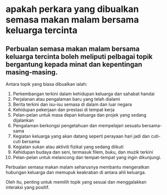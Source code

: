 # apakah perkara yang dibualkan semasa makan malam bersama keluarga tercinta
## Perbualan semasa makan malam bersama keluarga tercinta boleh meliputi pelbagai topik bergantung kepada minat dan kepentingan masing-masing. 

Antara topik yang biasa dibualkan ialah:

1. Perkembangan terkini dalam kehidupan keluarga dan sahabat handai
2. Perjalanan atau pengalaman baru yang telah dialami
3. Berita terkini dan isu-isu semasa di dalam dan luar negara
4. Kehidupan pekerjaan dan prestasi di tempat kerja
5. Pelan-pelan untuk masa depan keluarga dan projek yang sedang dijalankan
6. Pengalaman berkongsi pengetahuan dan mempelajari sesuatu bersama-sama
7. Kegiatan keluarga yang akan datang seperti perayaan hari jadi dan cuti-cuti bersama
8. Kegiatan sukan atau aktiviti fizikal yang sedang diikuti
9. Kehidupan budaya dan seni, termasuk filem, buku, dan muzik terkini
10. Pelan-pelan untuk melancong dan tempat-tempat yang ingin dikunjungi.

Perbualan semasa makan malam seharusnya membantu mengeratkan hubungan keluarga dan memupuk keakraban di antara ahli keluarga. 

Oleh itu, penting untuk memilih topik yang sesuai dan menggalakkan interaksi yang positif.
